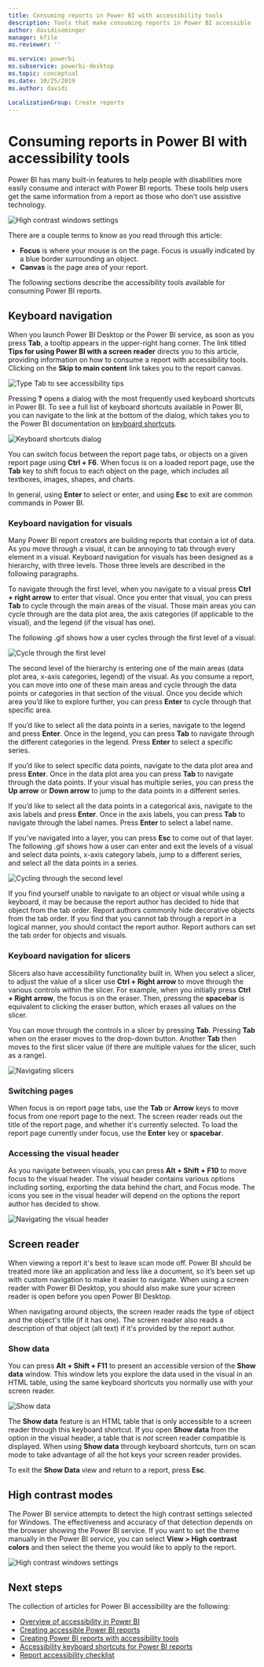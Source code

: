 ```yaml
---
title: Consuming reports in Power BI with accessibility tools
description: Tools that make consuming reports in Power BI accessible
author: davidiseminger
manager: kfile
ms.reviewer: ''

ms.service: powerbi
ms.subservice: powerbi-desktop
ms.topic: conceptual
ms.date: 10/25/2019
ms.author: davidi

LocalizationGroup: Create reports
---
```

# Consuming reports in Power BI with accessibility tools
Power BI has many built-in features to help people with disabilities more easily consume and interact with Power BI reports. These tools help users get the same information from a report as those who don’t use assistive technology.

![High contrast windows settings](media/desktop-accessibility/accessibility-consuming-tools-01.png)

There are a couple terms to know as you read through this article:

* **Focus** is where your mouse is on the page. Focus is usually indicated by a blue border surrounding an object.
* **Canvas** is the page area of your report.

The following sections describe the accessibility tools available for consuming Power BI reports.

## Keyboard navigation

When you launch Power BI Desktop or the Power BI service, as soon as you press **Tab**, a tooltip appears in the upper-right hang corner. The link titled **Tips for using Power BI with a screen reader** directs you to this article, providing information on how to consume a report with accessibility tools. Clicking on the **Skip to main content** link takes you to the report canvas.

![Type Tab to see accessibility tips](media/desktop-accessibility/accessibility-consuming-tools-02.png)

Pressing **?** opens a dialog with the most frequently used keyboard shortcuts in Power BI. To see a full list of keyboard shortcuts available in Power BI, you can navigate to the link at the bottom of the dialog, which takes you to the Power BI  documentation on [keyboard shortcuts](desktop-accessibility-keyboard-shortcuts.md).

![Keyboard shortcuts dialog](media/desktop-accessibility/accessibility-consuming-tools-03.png)

You can switch focus between the report page tabs, or objects on a given report page using **Ctrl + F6**. When focus is on a loaded report page, use the **Tab** key to shift focus to each object on the page, which includes all textboxes, images, shapes, and charts. 

In general, using **Enter** to select or enter, and using **Esc** to exit are common commands in Power BI.

### Keyboard navigation for visuals

Many Power BI report creators are building reports that contain a lot of data. As you move through a visual, it can be annoying to tab through every element in a visual. Keyboard navigation for visuals has been designed as a hierarchy, with three levels. Those three levels are described in the following paragraphs.

To navigate through the first level, when you navigate to a visual press **Ctrl + right arrow** to enter that visual. Once you enter that visual, you can press **Tab** to cycle through the main areas of the visual. Those main areas you can cycle through are the data plot area, the axis categories (if applicable to the visual), and the legend (if the visual has one).

The following .gif shows how a user cycles through the first level of a visual:

![Cycle through the first level](media/desktop-accessibility/accessibility-consuming-tools-04.gif)

The second level of the hierarchy is entering one of the main areas (data plot area, x-axis categories, legend) of the visual. As you consume a report, you can move into one of these main areas and cycle through the data points or categories in that section of the visual. Once you decide which area you’d like to explore further, you can press **Enter** to cycle through that specific area.

If you’d like to select all the data points in a series, navigate to the legend and press **Enter**. Once in the legend, you can press **Tab** to navigate through the different categories in the legend. Press **Enter** to select a specific series.

If you’d like to select specific data points, navigate to the data plot area and press **Enter**. Once in the data plot area you can press **Tab** to navigate through the data points. If your visual has multiple series, you can press the **Up arrow** or **Down arrow** to jump to the data points in a different series.

If you’d like to select all the data points in a categorical axis, navigate to the axis labels and press **Enter**. Once in the axis labels, you can press **Tab** to navigate through the label names. Press **Enter** to select a label name.

If you’ve navigated into a layer, you can press **Esc** to come out of that layer. The following .gif shows how a user can enter and exit the levels of a visual and select data points, x-axis category labels, jump to a different series, and select all the data points in a series.

![Cycling through the second level](media/desktop-accessibility/accessibility-consuming-tools-05.gif)

If you find yourself unable to navigate to an object or visual while using a keyboard, it may be because the report author has decided to hide that object from the tab order. Report authors commonly hide decorative objects from the tab order. If you find that you cannot tab through a report in a logical manner, you should contact the report author. Report authors can set the tab order for objects and visuals.

### Keyboard navigation for slicers

Slicers also have accessibility functionality built in. When you select a slicer, to adjust the value of a slicer use **Ctrl + Right arrow** to move through the various controls within the slicer. For example, when you initially press **Ctrl + Right arrow**, the focus is on the eraser. Then, pressing the **spacebar** is equivalent to clicking the eraser button, which erases all values on the slicer.

You can move through the controls in a slicer by pressing **Tab**. Pressing **Tab** when on the eraser moves to the drop-down button. Another **Tab** then moves to the first slicer value (if there are multiple values for the slicer, such as a range).

![Navigating slicers](media/desktop-accessibility/accessibility-consuming-tools-06.png)

### Switching pages

When focus is on report page tabs, use the **Tab** or **Arrow** keys to move focus from one report page to the next. The screen reader reads out the title of the report page, and whether it's currently selected. To load the report page currently under focus, use the **Enter** key or **spacebar**.

### Accessing the visual header
As you navigate between visuals, you can press **Alt + Shift + F10** to move focus to the visual header. The visual header contains various options including sorting, exporting the data behind the chart, and Focus mode. The icons you see in the visual header will depend on the options the report author has decided to show.

![Navigating the visual header](media/desktop-accessibility/accessibility-consuming-tools-07.png)

## Screen reader

When viewing a report it's best to leave scan mode off. Power BI should be treated more like an application and less like a document, so it’s been set up with custom navigation to make it easier to navigate. When using a screen reader with Power BI Desktop, you should also make sure your screen reader is open before you open Power BI Desktop.

When navigating around objects, the screen reader reads the type of object and the object's title (if it has one). The screen reader also reads a description of that object (alt text) if it's provided by the report author.

### Show data
You can press **Alt + Shift + F11** to present an accessible version of the **Show data** window. This window lets you explore the data used in the visual in an HTML table, using the same keyboard shortcuts you normally use with your screen reader.

![Show data](media/desktop-accessibility/accessibility-04.png)

The **Show data** feature is an HTML table that is only accessible to a screen reader through this keyboard shortcut. If you open **Show data** from the option in the visual header, a table that is *not* screen reader compatible is displayed.  When using **Show data** through keyboard shortcuts, turn on scan mode to take advantage of all the hot keys your screen reader provides.

To exit the **Show Data** view and return to a report, press **Esc**.

## High contrast modes

The Power BI service attempts to detect the high contrast settings selected for Windows. The effectiveness and accuracy of that detection depends on the browser showing the Power BI service. If you want to set the theme manually in the Power BI service, you can select **View > High contrast colors** and then select the theme you would like to apply to the report.

![High contrast windows settings](media/desktop-accessibility/accessibility-consuming-tools-01.png)


## Next steps

The collection of articles for Power BI accessibility are the following:

* [Overview of accessibility in Power BI](desktop-accessibility-overview.md) 
* [Creating accessible Power BI reports](desktop-accessibility-creating-reports.md) 
* [Creating Power BI reports with accessibility tools](desktop-accessibility-creating-tools.md)
* [Accessibility keyboard shortcuts for Power BI reports](desktop-accessibility-keyboard-shortcuts.md)
* [Report accessibility checklist](desktop-accessibility-overview.md#report-accessibility-checklist)


